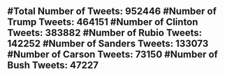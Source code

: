 #Total Number of Tweets: 952446 
#Number of Trump Tweets: 464151
#Number of Clinton Tweets: 383882
#Number of Rubio Tweets: 142252
#Number of Sanders Tweets: 133073
#Number of Carson Tweets: 73150
#Number of Bush Tweets: 47227
---
